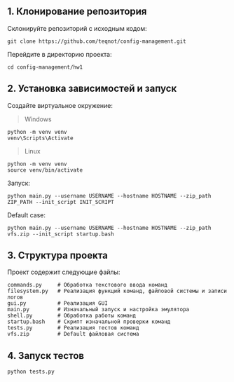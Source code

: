 ## 1. Клонирование репозитория
Склонируйте репозиторий с исходным кодом:
```
git clone https://github.com/teqnot/config-management.git
```

Перейдите в директорию проекта:
```
cd config-management/hw1
```

## 2. Установка зависимостей и запуск
Создайте виртуальное окружение:
> Windows
```
python -m venv venv
venv\Scripts\Activate
```
> Linux
```
python -m venv venv
source venv/bin/activate
```

Запуск:
```
python main.py --username USERNAME --hostname HOSTNAME --zip_path ZIP_PATH --init_script INIT_SCRIPT
```
Default case:
```
python main.py --username USERNAME --hostname HOSTNAME --zip_path vfs.zip --init_script startup.bash
```

## 3. Структура проекта
Проект содержит следующие файлы:
```
commands.py     # Обработка текстового ввода команд
filesystem.py   # Реализация функций команд, файловой системы и записи логов
gui.py          # Реализация GUI
main.py         # Изначальный запуск и настройка эмулятора
shell.py        # Обработка работы команд
startup.bash    # Скрипт изначальной проверки команд
tests.py        # Реализация тестов команд
vfs.zip         # Default файловая система
```

## 4. Запуск тестов
```
python tests.py
```
